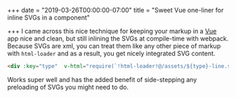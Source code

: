 +++
date = "2019-03-26T00:00:00-07:00"
title = "Sweet Vue one-liner for inline SVGs in a component"

+++
I came across this nice technique for keeping your markup in a [Vue](https://vuejs.org) app nice and clean, but still inlining the SVGs at compile-time with webpack. Because SVGs are xml, you can treat them like any other piece of markup with `html-loader` and as a result, you get nicely integrated SVG content.
<br/>

```html 
<div :key="type"  v-html="require(`!html-loader!@/assets/${type}-line.svg`)"></div>
```

Works super well and has the added benefit of side-stepping any preloading of SVGs you might need to do.